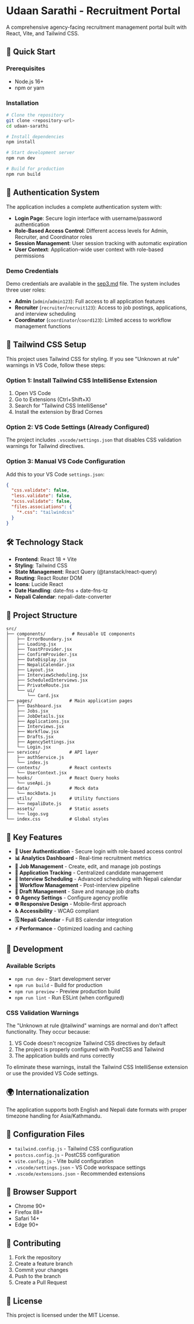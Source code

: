 # Udaan Sarathi - Recruitment Portal

A comprehensive agency-facing recruitment management portal built with React, Vite, and Tailwind CSS.

## 🚀 Quick Start

### Prerequisites
- Node.js 16+ 
- npm or yarn

### Installation
```bash
# Clone the repository
git clone <repository-url>
cd udaan-sarathi

# Install dependencies
npm install

# Start development server
npm run dev

# Build for production
npm run build
```

## 🔐 Authentication System

The application includes a complete authentication system with:

- **Login Page**: Secure login interface with username/password authentication
- **Role-Based Access Control**: Different access levels for Admin, Recruiter, and Coordinator roles
- **Session Management**: User session tracking with automatic expiration
- **User Context**: Application-wide user context with role-based permissions

### Demo Credentials

Demo credentials are available in the [sep3.md](sep3.md) file. The system includes three user roles:

- **Admin** (`admin`/`admin123`): Full access to all application features
- **Recruiter** (`recruiter`/`recruit123`): Access to job postings, applications, and interview scheduling
- **Coordinator** (`coordinator`/`coord123`): Limited access to workflow management functions

## 🎨 Tailwind CSS Setup

This project uses Tailwind CSS for styling. If you see "Unknown at rule" warnings in VS Code, follow these steps:

### Option 1: Install Tailwind CSS IntelliSense Extension
1. Open VS Code
2. Go to Extensions (Ctrl+Shift+X)
3. Search for "Tailwind CSS IntelliSense"
4. Install the extension by Brad Cornes

### Option 2: VS Code Settings (Already Configured)
The project includes `.vscode/settings.json` that disables CSS validation warnings for Tailwind directives.

### Option 3: Manual VS Code Configuration
Add this to your VS Code `settings.json`:
```json
{
  "css.validate": false,
  "less.validate": false, 
  "scss.validate": false,
  "files.associations": {
    "*.css": "tailwindcss"
  }
}
```

## 🛠️ Technology Stack

- **Frontend**: React 18 + Vite
- **Styling**: Tailwind CSS
- **State Management**: React Query (@tanstack/react-query)
- **Routing**: React Router DOM
- **Icons**: Lucide React
- **Date Handling**: date-fns + date-fns-tz
- **Nepali Calendar**: nepali-date-converter

## 📁 Project Structure

```
src/
├── components/          # Reusable UI components
│   ├── ErrorBoundary.jsx
│   ├── Loading.jsx
│   ├── ToastProvider.jsx
│   ├── ConfirmProvider.jsx
│   ├── DateDisplay.jsx
│   ├── NepaliCalendar.jsx
│   ├── Layout.jsx
│   ├── InterviewScheduling.jsx
│   ├── ScheduledInterviews.jsx
│   ├── PrivateRoute.jsx
│   └── ui/
│       └── Card.jsx
├── pages/              # Main application pages
│   ├── Dashboard.jsx
│   ├── Jobs.jsx
│   ├── JobDetails.jsx
│   ├── Applications.jsx
│   ├── Interviews.jsx
│   ├── Workflow.jsx
│   ├── Drafts.jsx
│   ├── AgencySettings.jsx
│   └── Login.jsx
├── services/           # API layer
│   ├── authService.js
│   └── index.js
├── contexts/           # React contexts
│   └── UserContext.jsx
├── hooks/              # React Query hooks
│   └── useApi.js
├── data/               # Mock data
│   └── mockData.js
├── utils/              # Utility functions
│   └── nepaliDate.js
├── assets/             # Static assets
│   └── logo.svg
└── index.css           # Global styles
```

## 🌟 Key Features

- **🔐 User Authentication** - Secure login with role-based access control
- **📊 Analytics Dashboard** - Real-time recruitment metrics
- **💼 Job Management** - Create, edit, and manage job postings
- **👥 Application Tracking** - Centralized candidate management
- **📅 Interview Scheduling** - Advanced scheduling with Nepali calendar
- **🔄 Workflow Management** - Post-interview pipeline
- **📝 Draft Management** - Save and manage job drafts
- **⚙️ Agency Settings** - Configure agency profile
- **🌐 Responsive Design** - Mobile-first approach
- **♿ Accessibility** - WCAG compliant
- **🗓️ Nepali Calendar** - Full BS calendar integration
- **⚡ Performance** - Optimized loading and caching

## 🧪 Development

### Available Scripts
- `npm run dev` - Start development server
- `npm run build` - Build for production
- `npm run preview` - Preview production build
- `npm run lint` - Run ESLint (when configured)

### CSS Validation Warnings
The "Unknown at rule @tailwind" warnings are normal and don't affect functionality. They occur because:
1. VS Code doesn't recognize Tailwind CSS directives by default
2. The project is properly configured with PostCSS and Tailwind
3. The application builds and runs correctly

To eliminate these warnings, install the Tailwind CSS IntelliSense extension or use the provided VS Code settings.

## 🌍 Internationalization

The application supports both English and Nepali date formats with proper timezone handling for Asia/Kathmandu.

## 🔧 Configuration Files

- `tailwind.config.js` - Tailwind CSS configuration
- `postcss.config.js` - PostCSS configuration  
- `vite.config.js` - Vite build configuration
- `.vscode/settings.json` - VS Code workspace settings
- `.vscode/extensions.json` - Recommended extensions

## 📱 Browser Support

- Chrome 90+
- Firefox 88+
- Safari 14+
- Edge 90+

## 🤝 Contributing

1. Fork the repository
2. Create a feature branch
3. Commit your changes
4. Push to the branch
5. Create a Pull Request

## 📄 License

This project is licensed under the MIT License.